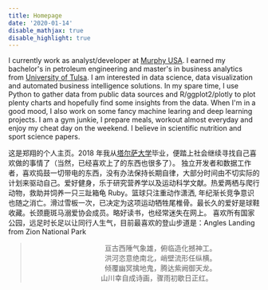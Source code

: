 ```yaml
---
title: Homepage
date: '2020-01-14'
disable_mathjax: true
disable_highlight: true
---
```


I currently work as analyst/developer at [Murphy USA](https://www.murphyusa.com/). I earned my bachelor's in petroleum engineering and master's in business analytics from [University of Tulsa](https://utulsa.edu/). I am interested in data science, data visualization and automated business intelligence solutions.
In my spare time, I use Python to gather data from public data sources and R/ggplot2/plotly to plot plenty charts and hopefully find some insights from the data. When I'm in a good mood, I also work on some fancy machine learing and deep learning projects.
I am a gym junkie, I prepare meals, workout almost everyday and enjoy my cheat day on the weekend. I believe in scientific nutrition and sport science papers.

这是郑翔的个人主页。2018 年我从[塔尔萨大学](https://utulsa.edu/)毕业，便踏上社会继续寻找自己喜欢做的事情了（当然，已经喜欢上了的东西也很多了）。
独立开发者和数据工作者，喜欢捣鼓一切带电的东西，没有办法保持长期自律，大部分时间由不切实际的计划来驱动自己。爱好健身，乐于研究营养学以及运动科学文献。热爱两栖与爬行动物，救助并饲养一只三趾箱龟 Ruby。篮球只注重动作潇洒,  年纪渐长竞争意识也随之消亡。滑过雪板一次，已决定为这项运动牺牲尾椎骨。最长久的爱好是球鞋收藏。长颈鹿斑马溺爱协会成员。略好读书，也经常迷失在网上。 喜欢所有国家公园，远足时长足以让同行人生气，目前最喜欢的登山步道是：Angles Landing from Zion National Park

  > &nbsp;&nbsp;&nbsp;&nbsp;&nbsp;&nbsp;&nbsp;&nbsp;&nbsp;&nbsp;&nbsp;&nbsp;&nbsp;&nbsp;&nbsp;&nbsp;&nbsp;&nbsp;&nbsp;&nbsp;&nbsp;&nbsp;&nbsp;&nbsp;&nbsp;&nbsp;&nbsp;&nbsp;&nbsp;&nbsp;&nbsp;&nbsp;&nbsp;&nbsp;&nbsp;&nbsp;&nbsp;&nbsp;&nbsp;亘古西陲气象雄，俯临造化撼神工。  
  > &nbsp;&nbsp;&nbsp;&nbsp;&nbsp;&nbsp;&nbsp;&nbsp;&nbsp;&nbsp;&nbsp;&nbsp;&nbsp;&nbsp;&nbsp;&nbsp;&nbsp;&nbsp;&nbsp;&nbsp;&nbsp;&nbsp;&nbsp;&nbsp;&nbsp;&nbsp;&nbsp;&nbsp;&nbsp;&nbsp;&nbsp;&nbsp;&nbsp;&nbsp;&nbsp;&nbsp;&nbsp;&nbsp;&nbsp;洪河恣意绝南北，峭壁流形任纵横。  
  > &nbsp;&nbsp;&nbsp;&nbsp;&nbsp;&nbsp;&nbsp;&nbsp;&nbsp;&nbsp;&nbsp;&nbsp;&nbsp;&nbsp;&nbsp;&nbsp;&nbsp;&nbsp;&nbsp;&nbsp;&nbsp;&nbsp;&nbsp;&nbsp;&nbsp;&nbsp;&nbsp;&nbsp;&nbsp;&nbsp;&nbsp;&nbsp;&nbsp;&nbsp;&nbsp;&nbsp;&nbsp;&nbsp;&nbsp;倾覆幽冥擒地鬼，腾达紫阙御天龙。  
  > &nbsp;&nbsp;&nbsp;&nbsp;&nbsp;&nbsp;&nbsp;&nbsp;&nbsp;&nbsp;&nbsp;&nbsp;&nbsp;&nbsp;&nbsp;&nbsp;&nbsp;&nbsp;&nbsp;&nbsp;&nbsp;&nbsp;&nbsp;&nbsp;&nbsp;&nbsp;&nbsp;&nbsp;&nbsp;&nbsp;&nbsp;&nbsp;&nbsp;&nbsp;&nbsp;&nbsp;&nbsp;山川幸自成诗画，骤雨初歇日正红。  

